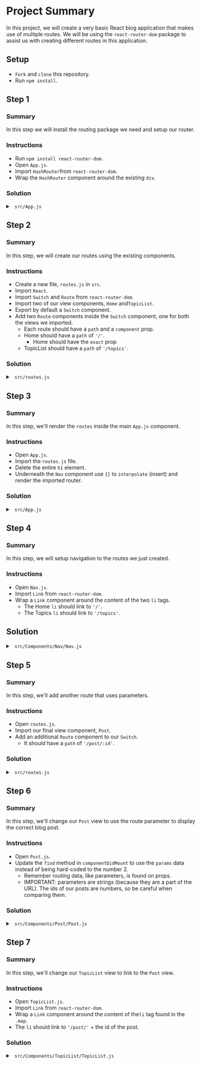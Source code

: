 # Project Summary

In this project, we will create a very basic React blog application that makes
use of multiple routes. We will be using the `react-router-dom` package to
assist us with creating different routes in this application.

## Setup

- `Fork` and `clone` this repository.
- Run `npm install`.

## Step 1

### Summary

In this step we will install the routing package we need and setup our router.

### Instructions

- Run `npm install react-router-dom`.
- Open `App.js`.
- Import `HashRouter`from `react-router-dom`.
- Wrap the `HashRouter` component around the existing `div`.

### Solution

<details>

<summary> <code> src/App.js </code> </summary>

```js
import React, { Component } from 'react';
import { HashRouter } from 'react-router-dom';

import Nav from './Components/Nav/Nav';
import './App.css';

class App extends Component {
  render() {
    return (
      <HashRouter>
        <div className="App">
          <Nav />
          <h1 style={{ padding: '200px 35%' }}>
            This is where your pages will appear
          </h1>
        </div>
      </HashRouter>
    );
  }
}

export default App;
```

</details>

## Step 2

### Summary

In this step, we will create our routes using the existing components.

### Instructions

- Create a new file, `routes.js` in `src`.
- Import `React`.
- Import `Switch` and `Route` from `react-router-dom`.
- Import two of our view components, `Home` and`TopicList`.
- Export by default a `Switch` component.
- Add two `Route` components inside the `Switch` component, one for both the
  views we imported.
  - Each route should have a `path` and a `component` prop.
  - Home should have a `path` of `'/'`.
    - Home should have the `exact` prop
  - TopicList should have a `path` of `'/topics'`.

### Solution

<details>

<summary> <code> src/routes.js </code> </summary>

```js
import React from 'react';
import { Switch, Route } from 'react-router-dom';

import Home from './Components/Home/Home';
import TopicList from './Components/TopicList/TopicList';

export default () => (
  <Switch>
    <Route exact path="/" component={Home} />
    <Route path="/topics" component={TopicList} />
  </Switch>
);
```

</details>

## Step 3

### Summary

In this step, we'll render the `routes` inside the main `App.js` component.

### Instructions

- Open `App.js`.
- Import the `routes.js` file.
- Delete the entire `h1` element.
- Underneath the `Nav` component use `{}` to `interpolate` (insert) and render
  the imported router.

### Solution

<details>

<summary> <code> src/App.js </code> </summary>

```js
import React, { Component } from 'react';
import { HashRouter } from 'react-router-dom';
import routes from './routes';
import Nav from './Components/Nav/Nav';
import './App.css';

class App extends Component {
  render() {
    return (
      <HashRouter>
        <div className="App">
          <Nav />
          {routes}
        </div>
      </HashRouter>
    );
  }
}

export default App;
```

</details>

## Step 4

### Summary

In this step, we will setup navigation to the routes we just created.

### Instructions

- Open `Nav.js`.
- Import `Link` from `react-router-dom`.
- Wrap a `Link` component around the content of the two `li` tags.
  - The Home `li` should link to `'/'`.
  - The Topics `li` should link to `'/topics'`.

## Solution

<details>

<summary> <code> src/Components/Nav/Nav.js </code> </summary>

```js
import React, { Component } from 'react';
import { Link } from 'react-router-dom';

import './Nav.css';

class Nav extends Component {
  render() {
    return (
      <div className="Nav">
        <div>
          <img
            src="https://boom.camp/wp-content/uploads/2019/04/logo-boomcamp.png"
            alt="boomcamp logo"
          />
        </div>
        <ul>
          <li>
            <Link to="/">Home</Link>
          </li>
          <li>
            <Link to="/topics">Topics</Link>
          </li>
        </ul>
      </div>
    );
  }
}

export default Nav;
```

</details>

## Step 5

### Summary

In this step, we'll add another route that uses parameters.

### Instructions

- Open `routes.js`.
- Import our final view component, `Post`.
- Add an additional `Route` component to our `Switch`.
  - It should have a `path` of `'/post/:id'`.

### Solution

<details>

<summary> <code> src/routes.js </code> </summary>

```js
import React from 'react';
import { Switch, Route } from 'react-router-dom';

import Home from './Components/Home/Home';
import TopicList from './Components/TopicList/TopicList';
import Post from './Components/Post/Post';

export default () => (
  <Switch>
    <Route exact path="/" component={Home} />
    <Route path="/topics" component={TopicList} />
    <Route path="/post/:id" component={Post} />
  </Switch>
);
```

</details>

## Step 6

### Summary

In this step, we'll change our `Post` view to use the route parameter to display
the correct blog post.

### Instructions

- Open `Post.js`.
- Update the `find` method in `componentDidMount` to use the `params` data
  instead of being hard-coded to the number 2.
  - Remember routing data, like parameters, is found on props.
  - IMPORTANT: parameters are strings (because they are a part of the URL). The
    ids of our posts are numbers, so be careful when comparing them.

### Solution

<details>

<summary> <code> src/Components/Post/Post.js </code> </summary>

```js
...
  componentDidMount() {
    // This is where you would make an axios call to a server in a fullstack application
    // but for today we'll be just be filter over an array of dummy data
    let post = posts.find(post => post.id === parseInt(this.props.match.params.id));
    this.setState({
      title: post.title,
      content: post.content
    });
  }
...
```

</details>

## Step 7

### Summary

In this step, we'll change our `TopicList` view to link to the `Post` view.

### Instructions

- Open `TopicList.js`.
- Import `Link` from `react-router-dom`.
- Wrap a `Link` component around the content of the`li` tag found in the `.map`.
- The `li` should link to `'/post/'` + the id of the post.

### Solution

<details>

<summary> <code> src/Components/TopicList/TopicList.js </code> </summary>

```js
import React, { Component } from "react";
import { Link } from "react-router-dom";
import posts from "./../../post_data.json";
import "./TopicList.css";
...
    let displayTopics = posts.map(post => {
      return (
        <li key={post.id}>
          <Link to={`/post/${post.id}`}>{post.title}</Link>
        </li>
      );
    });
...
```

</details>
